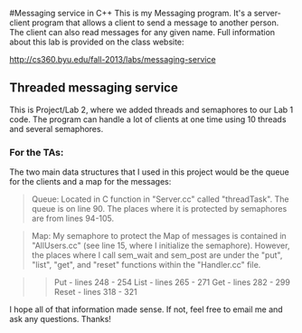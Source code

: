 #Messaging service in C++
This is my Messaging program.  It's a server-client program that allows a client to send a message to another person.  The client can also read messages for any given name.
Full information about this lab is provided on the class website:

http://cs360.byu.edu/fall-2013/labs/messaging-service

## Threaded messaging service
This is Project/Lab 2, where we added threads and semaphores to our Lab 1 code.  The program can handle a lot of clients at one time using 10 threads and several semaphores.

### For the TAs:

The two main data structures that I used in this project would be the queue for the clients and a map for the messages:

> Queue: Located in C function in "Server.cc" called "threadTask".  The queue is on line 90.  The places where it is protected by semaphores are from lines 94-105.  

> Map:  My semaphore to protect the Map of messages is contained in "AllUsers.cc" (see line 15, where I initialize the semaphore).  However, the places where I call sem_wait and sem_post are under the "put", "list", "get", and "reset" functions within the "Handler.cc" file.  

>> Put - lines 248 - 254
>> List - lines 265 - 271
>> Get - lines 282 - 299
>> Reset - lines 318 - 321

I hope all of that information made sense.  If not, feel free to email me and ask any questions.  Thanks!